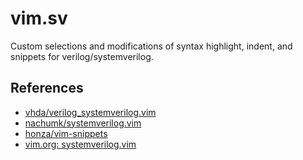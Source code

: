# vim.sv
Custom selections and modifications of syntax highlight, indent, and snippets for verilog/systemverilog.

## References
* [vhda/verilog_systemverilog.vim](https://github.com/vhda/verilog_systemverilog.vim)
* [nachumk/systemverilog.vim](https://github.com/nachumk/systemverilog.vim) 
* [honza/vim-snippets](https://github.com/honza/vim-snippets) 
* [vim.org: systemverilog.vim](https://www.vim.org/scripts/script.php?script_id=1573) 


